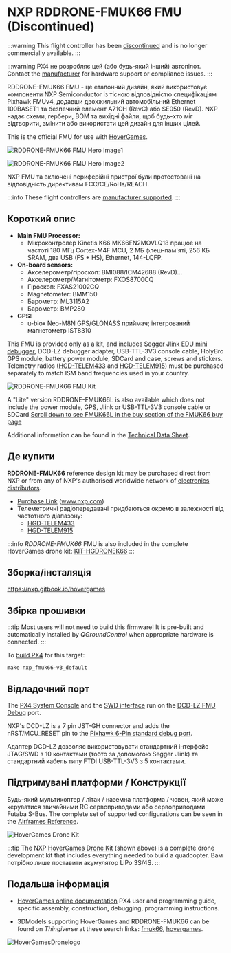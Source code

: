 # NXP RDDRONE-FMUK66 FMU (Discontinued)

<Badge type="info" text="Discontinued" />

:::warning
This flight controller has been [discontinued](../flight_controller/autopilot_experimental.md) and is no longer commercially available.
:::

:::warning
PX4 не розробляє цей (або будь-який інший) автопілот.
Contact the [manufacturer](https://www.nxp.com/) for hardware support or compliance issues.
:::

RDDRONE-FMUK66 FMU - це еталонний дизайн, який використовує компоненти NXP Semiconductor із тісною відповідністю специфікаціям Pixhawk FMUv4, додавши двохжильний автомобільний Ethernet 100BASET1 та безпечний елемент A71CH (RevC) або SE050 (RevD).
NXP надає схеми, гербери, BOM та вихідні файли, щоб будь-хто міг відтворити, змінити або використати цей дизайн для інших цілей.

This is the official FMU for use with [HoverGames](https://www.hovergames.com/).

![RDDRONE-FMUK66 FMU Hero Image1](../../assets/flight_controller/nxp_rddrone_fmuk66/HoverGamesDrone_14042019_XL_020.jpg)

![RDDRONE-FMUK66 FMU Hero Image2](../../assets/flight_controller/nxp_rddrone_fmuk66/HoverGamesDrone_14042019_XL_021.jpg)

NXP FMU та включені периферійні пристрої були протестовані на відповідність директивам FCC/CE/RoHs/REACH.

:::info
These flight controllers are [manufacturer supported](../flight_controller/autopilot_manufacturer_supported.md).
:::

## Короткий опис

- **Main FMU Processor:**
  - Мікроконтролер Kinetis K66 MK66FN2MOVLQ18 працює на частоті 180 МГц Cortex-M4F MCU, 2 МБ флеш-пам'яті, 256 КБ SRAM, два USB (FS + HS), Ethernet, 144-LQFP.
- **On-board sensors:**
  - Акселерометр/гіроскоп: BMI088/ICM42688 (RevD)...
  - Акселерометр/Магнітометр: FXOS8700CQ
  - Гіроскоп: FXAS21002CQ
  - Magnetometer: BMM150
  - Барометр: ML3115A2
  - Барометр: BMP280
- **GPS:**
  - u-blox Neo-M8N GPS/GLONASS приймач; інтегрований магнетометр IST8310

This FMU is provided only as a kit, and includes [Segger Jlink EDU mini debugger](https://www.segger.com/products/debug-probes/j-link/models/j-link-edu-mini/), DCD-LZ debugger adapter, USB-TTL-3V3 console cable, HolyBro GPS module, battery power module, SDCard and case, screws and stickers.
Telemetry radios ([HGD-TELEM433](https://www.nxp.com/part/HGD-TELEM433) and [HGD-TELEM915](https://www.nxp.com/part/HGD-TELEM915)) must be purchased separately to match ISM band frequencies used in your country.

![RDDRONE-FMUK66 FMU Kit](../../assets/flight_controller/nxp_rddrone_fmuk66/rddrone_fmu66_kit_img_contents.jpg)

A "Lite" version RDDRONE-FMUK66L is also available which does not include the power module, GPS, Jlink or USB-TTL-3V3 console cable or SDCard.[Scroll down to see FMUK66L in the buy section of the FMUK66 buy page](https://www.nxp.com/design/design-center/development-boards-and-designs/px4-robotic-drone-vehicle-flight-management-unit-vmu-fmu-rddrone-fmuk66:RDDRONE-FMUK66#buy)

Additional information can be found in the [Technical Data Sheet](https://www.nxp.com/design/design-center/development-boards-and-designs/px4-robotic-drone-vehicle-flight-management-unit-vmu-fmu-rddrone-fmuk66:RDDRONE-FMUK66). <!-- www.nxp.com/rddrone-fmuk66 -->

## Де купити

**RDDRONE-FMUK66** reference design kit may be purchased direct from NXP or from any of NXP's authorised worldwide network of [electronics distributors](https://www.nxp.com/support/sample-and-buy/distributor-network:DISTRIBUTORS).

- [Purchase Link](https://www.nxp.com/design/design-center/development-boards-and-designs/px4-robotic-drone-vehicle-flight-management-unit-vmu-fmu-rddrone-fmuk66:RDDRONE-FMUK66#buy) (www.nxp.com)
- Телеметричні радіопередавачі придбаються окремо в залежності від частотного діапазону:
  - [HGD-TELEM433](https://www.nxp.com/part/HGD-TELEM433)
  - [HGD-TELEM915](https://www.nxp.com/part/HGD-TELEM915)

:::info
_RDDRONE-FMUK66_ FMU is also included in the complete HoverGames drone kit: [KIT-HGDRONEK66](https://www.nxp.com/design/design-center/development-boards-and-designs/nxp-hovergames-drone-kit-including-flight-controller-and-peripherals:KIT-HGDRONEK66#buy)
:::

<!--
## Connectors

[Connector Diagram]

## Pinouts

[Pinouts listing or link]

## Dimensions

[Dimensions]

-->

## Зборка/інсталяція

https://nxp.gitbook.io/hovergames

## Збірка прошивки

:::tip
Most users will not need to build this firmware!
It is pre-built and automatically installed by _QGroundControl_ when appropriate hardware is connected.
:::

To [build PX4](../dev_setup/building_px4.md) for this target:

```
make nxp_fmuk66-v3_default
```

## Відладочний порт

The [PX4 System Console](../debug/system_console.md) and the [SWD interface](../debug/swd_debug.md) run on the [DCD-LZ FMU Debug](https://nxp.gitbook.io/hovergames/rddrone-fmuk66/connectors/debug-interface-dcd-lz) port.

NXP's DCD-LZ is a 7 pin JST-GH connector and adds the nRST/MCU_RESET pin to the [Pixhawk 6-Pin standard debug port](https://github.com/pixhawk/Pixhawk-Standards/blob/master/DS-009%20Pixhawk%20Connector%20Standard.pdf).

Адаптер DCD-LZ дозволяє використовувати стандартний інтерфейс JTAG/SWD з 10 контактами (тобто за допомогою Segger Jlink) та стандартний кабель типу FTDI USB-TTL-3V3 з 5 контактами.

<!--

## Peripherals

* [List of anything people should use with this hardware]

-->

## Підтримувані платформи / Конструкції

Будь-який мультикоптер / літак / наземна платформа / човен, який може керуватися звичайними RC сервоприводами або сервоприводами Futaba S-Bus.
The complete set of supported configurations can be seen in the [Airframes Reference](../airframes/airframe_reference.md).

![HoverGames Drone Kit](../../assets/flight_controller/nxp_rddrone_fmuk66/hovergames_drone_14042019_xl001.jpg)

:::tip
The NXP [HoverGames Drone Kit](https://www.nxp.com/kit-hgdronek66) (shown above) is a complete drone development kit that includes everything needed to build a quadcopter.
Вам потрібно лише поставити акумулятор LiPo 3S/4S.
:::

## Подальша інформація

- [HoverGames online documentation](https://nxp.gitbook.io/hovergames) PX4 user and programming guide, specific assembly, construction, debugging, programming instructions.

- 3DModels supporting HoverGames and RDDRONE-FMUK66 can be found on _Thingiverse_ at these search links: [fmuk66](https://www.thingiverse.com/search?q=fmuk66&type=things&sort=relevant), [hovergames](https://www.thingiverse.com/search?q=hovergames&type=things&sort=relevant).

![HoverGamesDronelogo](../../assets/flight_controller/nxp_rddrone_fmuk66/hovergames_colored_small.png)
